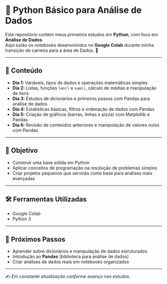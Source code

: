 # 🐍 Python Básico para Análise de Dados

Este repositório contém meus primeiros estudos em **Python**, com foco em **Análise de Dados**.  
Aqui estão os notebooks desenvolvidos no **Google Colab** durante minha transição de carreira para a área de Dados. 🚀

---

## 📂 Conteúdo
- **Dia 1:** Variáveis, tipos de dados e operações matemáticas simples  
- **Dia 2:** Listas, funções `len()` e `sum()`, cálculo de médias e manipulação de itens
- **Dia 3:** Estudos de dicionários e primeiros passos com Pandas para análise de dados
- **Dia 4:** Estatísticas básicas, filtros e ordenação de dados com Pandas
- **Dia 5:** Criação de gráficos (barras, linhas e pizza) com Matplotlib e Pandas
- **Dia 6:** Revisão de conteúdos anteriores e manipulação de valores nulos com Pandas

---

## 🎯 Objetivo
- Construir uma base sólida em Python  
- Aplicar conceitos de programação na resolução de problemas simples  
- Criar projetos pequenos que servirão como base para análises mais avançadas  

---

## 🛠️ Ferramentas Utilizadas
- Google Colab  
- Python 3  

---

## 📌 Próximos Passos
- Aprender sobre dicionários e manipulação de dados estruturados  
- Introdução ao **Pandas** (biblioteca para análise de dados)  
- Criar análises de dados reais em notebooks organizados  

---

✍️ *Em constante atualização conforme avanço nos estudos.*  

